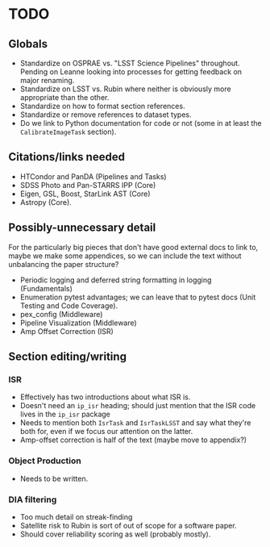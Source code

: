 # TODO

## Globals

- Standardize on OSPRAE vs. "LSST Science Pipelines" throughout.  Pending on Leanne looking into processes for getting feedback on major renaming.
- Standardize on LSST vs. Rubin where neither is obviously more appropriate than the other.
- Standardize on how to format section references.
- Standardize or remove references to dataset types.
- Do we link to Python documentation for code or not (some in at least the `CalibrateImageTask` section).

## Citations/links needed

- HTCondor and PanDA (Pipelines and Tasks)
- SDSS Photo and Pan-STARRS IPP (Core)
- Eigen, GSL, Boost, StarLink AST (Core)
- Astropy (Core).

## Possibly-unnecessary detail

For the particularly big pieces that don't have good external docs to link to, maybe we make some appendices, so we can include the text without unbalancing the paper structure?

- Periodic logging and deferred string formatting in logging (Fundamentals)
- Enumeration pytest advantages; we can leave that to pytest docs (Unit Testing and Code Coverage).
- pex_config (Middleware)
- Pipeline Visualization (Middleware)
- Amp Offset Correction (ISR)

## Section editing/writing

### ISR

- Effectively has two introductions about what ISR is.
- Doesn't need an `ip_isr` heading; should just mention that the ISR code lives in the `ip_isr` package
- Needs to mention both `IsrTask` and `IsrTaskLSST` and say what they're both for, even if we focus our attention on the latter.
- Amp-offset correction is half of the text (maybe move to appendix?)

### Object Production

- Needs to be written.

### DIA filtering

- Too much detail on streak-finding
- Satellite risk to Rubin is sort of out of scope for a software paper.
- Should cover reliability scoring as well (probably mostly).
